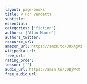 ```yaml
---
layout: page-books
title: V For Vendetta
subtitle: 
essential: 
categories: ['fiction']
authors: ['Alan Moore']
authors_twitter: 
resource_url: 
amazon_url: https://amzn.to/38xAgVz
wikipedia_url: 
free_url: 
rating_order: 
lesson: ['']
audio_url: https://amzn.to/3DBjWRX
free_audio_url: 
---
```

